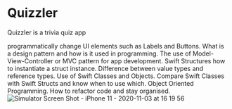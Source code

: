 # Quizzler

Quizzler is a  trivia quiz app

programmatically change UI elements such as Labels and Buttons.
What is a design pattern and how is it used in programming.
The use of Model-View-Controller or MVC pattern for app development.
Swift Structures how to instantiate a struct instance.
Difference between value types and reference types.
Use of Swift Classes and Objects.
Compare Swift Classes with Swift Structs and know when to use which.
Object Oriented Programming.
How to refactor code and stay organised.
![Simulator Screen Shot - iPhone 11 - 2020-11-03 at 16 19 56](https://user-images.githubusercontent.com/53067972/98054701-8b382080-1df0-11eb-962d-23986cdb9277.png)
